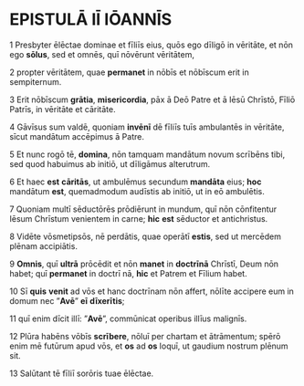 # **EPISTULĀ** IĪ **IŌANNĪS**

1 Presbyter ēlēctae dominae et fīliīs eius, quōs ego dīligō in vēritāte, et nōn ego **sōlus**, sed et omnēs, quī nōvērunt vēritātem,

2 propter vēritātem, quae **permanet** in nōbīs et nōbīscum erit in sempiternum.

3 Erit nōbīscum **grātia**, **misericordia**, pāx ā Deō Patre et ā Iēsū Chrīstō, Fīliō Patrīs, in vēritāte et cāritāte.

4 Gāvīsus sum valdē, quoniam **invēnī** dē fīliīs tuīs ambulantēs in vēritāte, sīcut mandātum accēpimus ā Patre.

5 Et nunc rogō tē, **domina**, nōn tamquam mandātum novum scrībēns tibi, sed quod habuimus ab initiō, ut dīligāmus alterutrum.

6 Et haec **est** **cāritās**, ut ambulēmus secundum **mandāta** eius; **hoc** mandātum **est**, quemadmodum audīstis ab initiō, ut in eō ambulētis.

7 Quoniam multī sēductōrēs prōdiērunt in mundum, quī nōn cōnfitentur Iēsum Chrīstum venientem in carne; **hic** **est** sēductor et antichristus.

8 Vidēte vōsmetipsōs, nē perdātis, quae operātī **estis**, sed ut mercēdem plēnam accipiātis.

9 **Omnis**, quī **ultrā** prōcēdit et nōn **manet** in **doctrīnā** Chrīstī, Deum nōn habet; quī **permanet** in doctrī nā, **hic** et Patrem et Fīlium habet.

10 Sī **quis** **venit** ad vōs et hanc doctrīnam nōn affert, nōlīte accipere eum in domum nec ”**Avē**” **eī** **dīxerītis**;

11 quī enim dīcit illī: ”**Avē**”, commūnicat operibus illīus malignīs.

12 Plūra habēns vōbīs **scrībere**, nōluī per chartam et ātrāmentum; spērō enim mē futūrum apud vōs, et **os** ad **os** loquī, ut gaudium nostrum plēnum sit.

13 Salūtant tē fīliī sorōris tuae ēlēctae.



